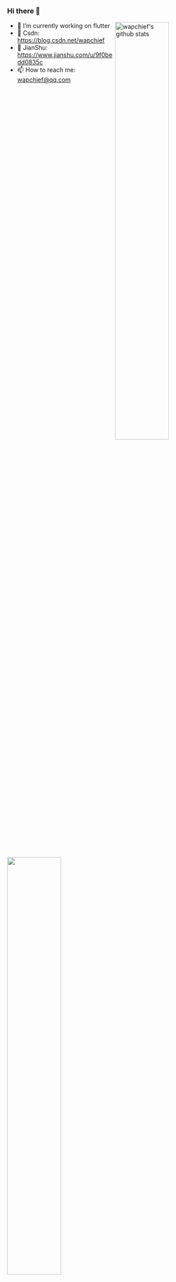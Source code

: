 ### Hi there 👋

<img align="right" alt="wapchief's github stats" width="50%" src="https://github-readme-stats.vercel.app/api?username=wapchief&show_icons=true">


- 🔭 I’m currently working on flutter
- 🌱 Csdn: https://blog.csdn.net/wapchief
- 📖 JianShu: https://www.jianshu.com/u/9f0bedd0835c
- 📫 How to reach me: wapchief@qq.com


<br/>

<img width="50%" align="left" src="https://github-readme-stats.vercel.app/api/top-langs/?username=wapchief&hide=html&layout=compact&count_private=true&langs_count=8" />
